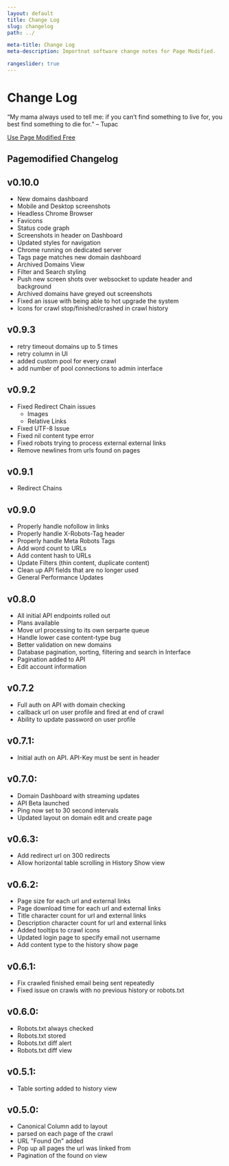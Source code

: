 ```yaml
---
layout: default
title: Change Log
slug: changelog
path: ../

meta-title: Change Log
meta-description: Importnat software change notes for Page Modified.

rangeslider: true
---
```


<div class="topo-bg">
  <div class="slide page-header">
    <div class="inner">
      <h1>Change Log</h1>
      <p>“My mama always used to tell me: if you can’t find something to live for, you best find something to die for.” – Tupac</p>
      <a class="button large" href="#cta-box" rel="scrollTo" data-scrollTo="signup">Use Page Modified Free</a>
    </div>
  </div>
</div>

## Pagemodified Changelog
## v0.10.0
  * New domains dashboard
  * Mobile and Desktop screenshots
  * Headless Chrome Browser
  * Favicons
  * Status code graph
  * Screenshots in header on Dashboard
  * Updated styles for navigation
  * Chrome running on dedicated server
  * Tags page matches new domain dashboard
  * Archived Domains View
  * Filter and Search styling
  * Push new screen shots over websocket to update header and background
  * Archived domains have greyed out screenshots
  * Fixed an issue with being able to hot upgrade the system
  * Icons for crawl stop/finished/crashed in crawl history

## v0.9.3
  * retry timeout domains up to 5 times
  * retry column in UI
  * added custom pool for every crawl
  * add number of pool connections to admin interface

## v0.9.2
  * Fixed Redirect Chain issues
    * Images
    * Relative Links
  * Fixed UTF-8 Issue
  * Fixed nil content type error
  * Fixed robots trying to process external external links
  * Remove newlines from urls found on pages

## v0.9.1
  * Redirect Chains

## v0.9.0
  * Properly handle nofollow in links
  * Properly handle X-Robots-Tag header
  * Properly handle Meta Robots Tags
  * Add word count to URLs
  * Add content hash to URLs
  * Update Filters (thin content, duplicate content)
  * Clean up API fields that are no longer used
  * General Performance Updates

## v0.8.0
  * All initial API endpoints rolled out
  * Plans available
  * Move url processing to its own serparte queue
  * Handle lower case content-type bug
  * Better validation on new domains
  * Database pagination, sorting, filtering and search in Interface
  * Pagination added to API
  * Edit account information

## v0.7.2
  * Full auth on API with domain checking
  * callback url on user profile and fired at end of crawl
  * Ability to update password on user profile

## v0.7.1:
  * Initial auth on API. API-Key must be sent in header

## v0.7.0:
  * Domain Dashboard with streaming updates
  * API Beta launched
  * Ping now set to 30 second intervals
  * Updated layout on domain edit and create page

## v0.6.3:
  * Add redirect url on 300 redirects
  * Allow horizontal table scrolling in History Show view

## v0.6.2:
  * Page size for each url and external links
  * Page download time for each url and external links
  * Title character count for url and external links
  * Description character count for url and external links
  * Added tooltips to crawl icons
  * Updated login page to specify email not username
  * Add content type to the history show page

## v0.6.1:
  * Fix crawled finished email being sent repeatedly
  * Fixed issue on crawls with no previous history or robots.txt

## v0.6.0:
  * Robots.txt always checked
  * Robots.txt stored
  * Robots.txt diff alert
  * Robots.txt diff view

## v0.5.1:

  * Table sorting added to history view

## v0.5.0:

  * Canonical Column add to layout
  * <link rel="canonical" href="example.com"> parsed on each page of the crawl
  * URL "Found On" added
  * Pop up all pages the url was linked from
  * Pagination of the found on view